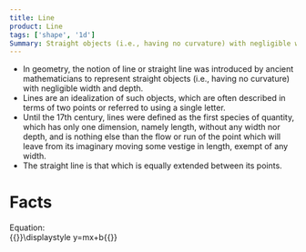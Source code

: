 ```yaml
---
title: Line
product: Line
tags: ['shape', '1d']
Summary: Straight objects (i.e., having no curvature) with negligible width and depth
---
```


* In geometry, the notion of line or straight line was introduced by ancient mathematicians to represent straight objects (i.e., having no curvature) with negligible width and depth.
* Lines are an idealization of such objects, which are often described in terms of two points or referred to using a single letter.
* Until the 17th century, lines were defined as the first species of quantity, which has only one dimension, namely length, without any width nor depth, and is nothing else than the flow or run of the point which will leave from its imaginary moving some vestige in length, exempt of any width.
* The straight line is that which is equally extended between its points.

# Facts

Equation:  
{{<latex>}}\displaystyle y=mx+b{{</latex>}}